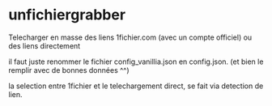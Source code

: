 # unfichiergrabber
Telecharger en masse des liens 1fichier.com (avec un compte officiel) ou des liens directement


il faut juste renommer le fichier config_vanillia.json en config.json. (et bien le remplir avec de bonnes données ^^)

la selection entre 1fichier et le telechargement direct, se fait via detection de lien.
